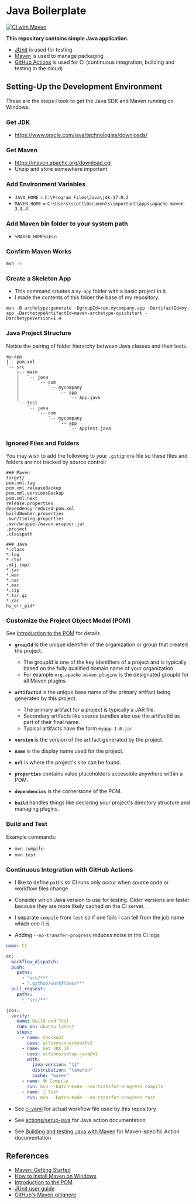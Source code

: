 # Java Boilerplate

[![CI with Maven](https://github.com/swharden/Java-Boilerplate/actions/workflows/ci.yaml/badge.svg)](https://github.com/swharden/Java-Boilerplate/actions/workflows/ci.yaml)

**This repository contains simple Java application.**
* [JUnit](http://junit.org) is used for testing
* [Maven](https://maven.apache.org) is used to manage packaging
* [GitHub Actions](https://docs.github.com/en/actions/automating-builds-and-tests/building-and-testing-java-with-maven) is used for CI (continuous integration, building and testing in the cloud)

## Setting-Up the Development Environment

These are the steps I took to get the Java SDK and Maven running on Windows.

### Get JDK
* https://www.oracle.com/java/technologies/downloads/

### Get Maven
* https://maven.apache.org/download.cgi
* Unzip and store somewhere important

### Add Environment Variables
* `JAVA_HOME` = `C:\Program Files\Java\jdk-17.0.2`
* `MAVEN_HOME` = `C:\Users\scott\Documents\important\apps\apache-maven-3.8.4`

### Add Maven bin folder to your system path
* `%MAVEN_HOME%\bin`

### Confirm Maven Works
```sh
mvn -v
```

### Create a Skeleton App

* This command creates a `my-app` folder with a basic project in it.
* I made the contents of this folder the base of my repository.

```
mvn -B archetype:generate -DgroupId=com.mycompany.app -DartifactId=my-app -DarchetypeArtifactId=maven-archetype-quickstart -DarchetypeVersion=1.4
```

### Java Project Structure

Notice the pairing of folder hierarchy between Java classes and their tests.

```
my-app
|-- pom.xml
`-- src
    |-- main
    |   `-- java
    |       `-- com
    |           `-- mycompany
    |               `-- app
    |                   `-- App.java
    `-- test
        `-- java
            `-- com
                `-- mycompany
                    `-- app
                        `-- AppTest.java
```

### Ignored Files and Folders

You may wish to add the following to your `.gitignore` file so these files and folders are not tracked by source control:

```
### Maven
target/
pom.xml.tag
pom.xml.releaseBackup
pom.xml.versionsBackup
pom.xml.next
release.properties
dependency-reduced-pom.xml
buildNumber.properties
.mvn/timing.properties
.mvn/wrapper/maven-wrapper.jar
.project
.classpath

### Java
*.class
*.log
*.ctxt
.mtj.tmp/
*.jar
*.war
*.nar
*.ear
*.zip
*.tar.gz
*.rar
hs_err_pid*
```

### Customize the Project Object Model (POM)

See [Introduction to the POM](https://maven.apache.org/guides/introduction/introduction-to-the-pom.html) for details

* **`groupId`** is the unique identifier of the organization or group that created the project.
  * The groupId is one of the key identifiers of a project and is typically based on the fully qualified domain name of your organization.
  * For example `org.apache.maven.plugins` is the designated groupId for all Maven plugins.

* **`artifactId`** is the unique base name of the primary artifact being generated by this project.
  * The primary artifact for a project is typically a JAR file. 
  * Secondary artifacts like source bundles also use the artifactId as part of their final name. 
  * Typical artifacts have the form `myapp-1.0.jar`

* **`version`** is the version of the artifact generated by the project.

* **`name`** is the display name used for the project.

* **`url`** is where the project's site can be found.

* **`properties`** contains value placeholders accessible anywhere within a POM.

* **`dependencies`** is the cornerstone of the POM.

* **`build`** handles things like declaring your project's directory structure and managing plugins.

### Build and Test
Example commands:
* `mvn compile`
* `mvn test`

### Continuous Integration with GitHub Actions

* I like to define `paths` so CI runs only occur when source code or workflow files change

* Consider which Java version to use for testing. Older versions are faster because they are more likely cached on the CI server.

* I separate `compile` from `test` so if one fails I can tell from the job name which one it is

* Adding `--no-transfer-progress` reduces noise in the CI logs

```yaml
name: CI

on:
  workflow_dispatch:
  push:
    paths:
      - "src/**"
      - ".github/workflows/**"
  pull_request:
    paths:
      - "src/**"

jobs:
  verify:
    name: Build and Test
    runs-on: ubuntu-latest
    steps:
      - name: Checkout
        uses: actions/checkout@v2
      - name: Get JDK 11
        uses: actions/setup-java@v2
        with:
          java-version: "11"
          distribution: "temurin"
          cache: "maven"
      - name: 🛠️ Compile
        run: mvn --batch-mode --no-transfer-progress compile
      - name: 🧪 Test
        run: mvn --batch-mode --no-transfer-progress test
```

* See [ci.yaml](.github/workflows/ci.yaml) for actual workflow file used by this repository

* See [actions/setup-java](https://github.com/actions/setup-java) for Java action documentation

* See [Building and testing Java with Maven](https://docs.github.com/en/actions/automating-builds-and-tests/building-and-testing-java-with-maven) for Maven-specific Action documentation

## References
* [Maven: Getting Started](https://maven.apache.org/guides/getting-started/)
* [How to install Maven on Windows](https://mkyong.com/maven/how-to-install-maven-in-windows/)
* [Introduction to the POM](https://maven.apache.org/guides/introduction/introduction-to-the-pom.html)
* [JUnit user guide](https://junit.org/junit5/docs/current/user-guide/)
* [GitHub's Maven.gitignore](https://github.com/github/gitignore/blob/main/Maven.gitignore)